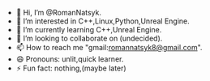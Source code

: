 - 👋 Hi, I’m @RomanNatsyk.
- 👀 I’m interested in C++,Linux,Python,Unreal Engine. 
- 🌱 I’m currently learning C++,Unreal Engine.
- 💞️ I’m looking to collaborate on (undecided).
- 📫 How to reach me "gmail:romannatsyk8@gmail.com".
- 😄 Pronouns: unlit,quick learner.
- ⚡ Fun fact: nothing,(maybe later)

<!---
RomanNatsyk/RomanNatsyk is a ✨ special ✨ repository because its `README.md` (this file) appears on your GitHub profile.
You can click the Preview link to take a look at your changes.
--->
